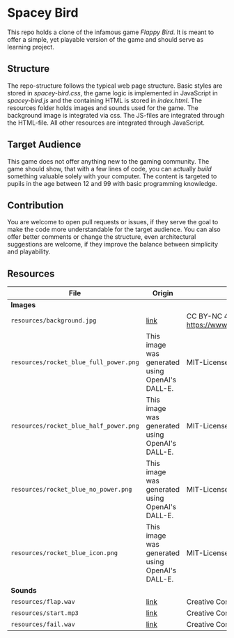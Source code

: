 # Spacey Bird

This repo holds a clone of the infamous game *Flappy Bird*. It is meant to offer a simple, yet playable version of the game and should serve as learning project.

## Structure

The repo-structure follows the typical web page structure. Basic styles are stored in *spacey-bird.css*, the game logic is implemented in JavaScript in *spacey-bird.js* and the containing HTML is stored in *index.html*.
The resources folder holds images and sounds used for the game. The background image is integrated via css. The JS-files are integrated through the HTML-file. All other resources are integrated through JavaScript.

## Target Audience
This game does not offer anything new to the gaming community. The game should show, that with a few lines of code, you can actually *build* something valuable solely with your computer. The content is targeted to pupils in the age between 12 and 99 with basic programming knowledge.

## Contribution
You are welcome to open pull requests or issues, if they serve the goal to make the code more understandable for the target audience. You can also offer better comments or change the structure, even architectural suggestions are welcome, if they improve the balance between simplicity and playability.

## Resources

| File    			| Origin | License |
| ----------------------------- | ----------------------------- | ----------------------------- |
| **Images** 			        |                               |                               |
| `resources/background.jpg`  	| [link](https://www.goodfon.com/minimalism/wallpaper-download-1600x900-kosmos-art-pikseli-8bit-planeta-zvezdy-retro-grafika.html)  | CC BY-NC 4.0, by https://www.goodfon.com/user/Kipish_f%C3%B6n/ |
| `resources/rocket_blue_full_power.png` 	| This image was generated using OpenAI's DALL-E. | MIT-License |
| `resources/rocket_blue_half_power.png` 	| This image was generated using OpenAI's DALL-E. | MIT-License |
| `resources/rocket_blue_no_power.png` 	    | This image was generated using OpenAI's DALL-E. | MIT-License |
| `resources/rocket_blue_icon.png` 	        | This image was generated using OpenAI's DALL-E. | MIT-License |
| **Sounds**			        |     	                        |                               |
| `resources/flap.wav`    	| [link](https://freesound.org/people/dave.des/sounds/127196/)	| Creative Commons 0 |
| `resources/start.mp3`    	| [link](https://freesound.org/people/AbdrTar/sounds/519985/)  | Creative Commons 0 |
| `resources/fail.wav`    	| [link](https://freesound.org/people/OwlStorm/sounds/404743/)  | Creative Commons 0 |



